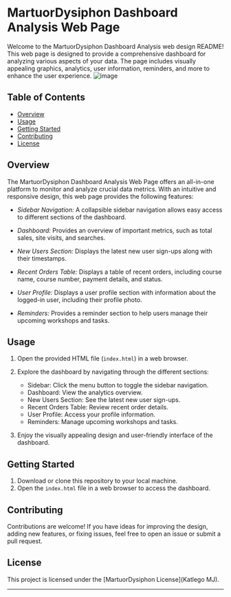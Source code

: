 # MartuorDysiphon Dashboard Analysis Web Page

Welcome to the MartuorDysiphon Dashboard Analysis web design README! This web page is designed to provide a comprehensive dashboard for analyzing various aspects of your data. The page includes visually appealing graphics, analytics, user information, reminders, and more to enhance the user experience.
![image](https://github.com/MartuorDysiphon/Academy-dashboard/assets/129260867/1ea1931e-c8f7-431f-83d4-4800098e0379)

## Table of Contents

- [Overview](#overview)
- [Usage](#usage)
- [Getting Started](#getting-started)
- [Contributing](#contributing)
- [License](#license)

## Overview

The MartuorDysiphon Dashboard Analysis Web Page offers an all-in-one platform to monitor and analyze crucial data metrics. With an intuitive and responsive design, this web page provides the following features:

- *Sidebar Navigation:* A collapsible sidebar navigation allows easy access to different sections of the dashboard.

- *Dashboard:* Provides an overview of important metrics, such as total sales, site visits, and searches.

- *New Users Section:* Displays the latest new user sign-ups along with their timestamps.

- *Recent Orders Table:* Displays a table of recent orders, including course name, course number, payment details, and status.

- *User Profile:* Displays a user profile section with information about the logged-in user, including their profile photo.

- *Reminders:* Provides a reminder section to help users manage their upcoming workshops and tasks.

## Usage

1. Open the provided HTML file (`index.html`) in a web browser.
2. Explore the dashboard by navigating through the different sections:
   - Sidebar: Click the menu button to toggle the sidebar navigation.
   - Dashboard: View the analytics overview.
   - New Users Section: See the latest new user sign-ups.
   - Recent Orders Table: Review recent order details.
   - User Profile: Access your profile information.
   - Reminders: Manage upcoming workshops and tasks.

3. Enjoy the visually appealing design and user-friendly interface of the dashboard.

## Getting Started

1. Download or clone this repository to your local machine.
2. Open the `index.html` file in a web browser to access the dashboard.

## Contributing

Contributions are welcome! If you have ideas for improving the design, adding new features, or fixing issues, feel free to open an issue or submit a pull request.

## License

This project is licensed under the [MartuorDysiphon License](Katlego MJ).

---
